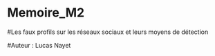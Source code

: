 # Memoire_M2

#Les faux profils sur les réseaux sociaux et leurs moyens de détection

#Auteur : Lucas Nayet

